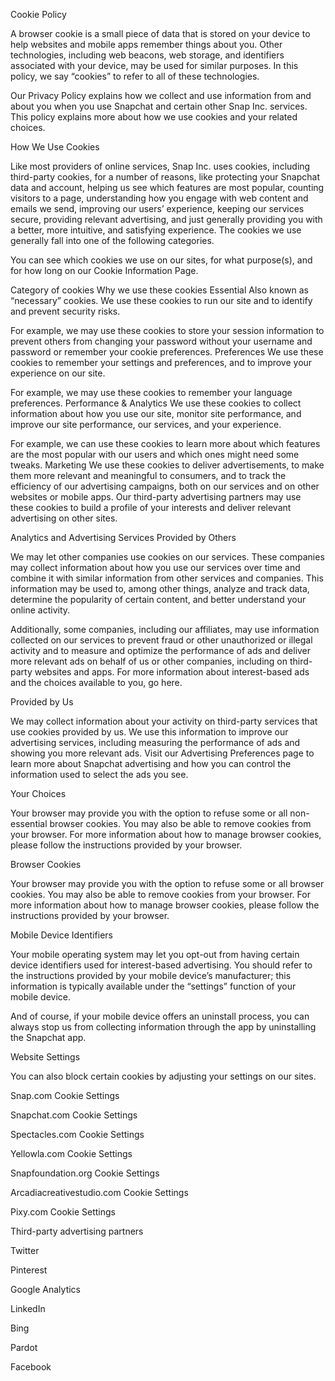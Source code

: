 Cookie Policy

A browser cookie is a small piece of data that is stored on your device to help websites and mobile apps remember things about you. Other technologies, including web beacons, web storage, and identifiers associated with your device, may be used for similar purposes. In this policy, we say “cookies” to refer to all of these technologies.

Our Privacy Policy explains how we collect and use information from and about you when you use Snapchat and certain other Snap Inc. services. This policy explains more about how we use cookies and your related choices.

How We Use Cookies

Like most providers of online services, Snap Inc. uses cookies, including third-party cookies, for a number of reasons, like protecting your Snapchat data and account, helping us see which features are most popular, counting visitors to a page, understanding how you engage with web content and emails we send, improving our users’ experience, keeping our services secure, providing relevant advertising, and just generally providing you with a better, more intuitive, and satisfying experience. The cookies we use generally fall into one of the following categories.

You can see which cookies we use on our sites, for what purpose(s), and for how long on our Cookie Information Page.

Category of cookies	Why we use these cookies
Essential	Also known as “necessary” cookies. We use these cookies to run our site and to identify and prevent security risks. 

For example, we may use these cookies to store your session information to prevent others from changing your password without your username and password or remember your cookie preferences.
Preferences	We use these cookies to remember your settings and preferences, and to improve your experience on our site. 

For example, we may use these cookies to remember your language preferences.
Performance & Analytics	We use these cookies to collect information about how you use our site, monitor site performance, and improve our site performance, our services, and your experience. 

For example, we can use these cookies to learn more about which features are the most popular with our users and which ones might need some tweaks.
Marketing	We use these cookies to deliver advertisements, to make them more relevant and meaningful to consumers, and to track the efficiency of our advertising campaigns, both on our services and on other websites or mobile apps. Our third-party advertising partners may use these cookies to build a profile of your interests and deliver relevant advertising on other sites.

Analytics and Advertising Services
Provided by Others

We may let other companies use cookies on our services. These companies may collect information about how you use our services over time and combine it with similar information from other services and companies. This information may be used to, among other things, analyze and track data, determine the popularity of certain content, and better understand your online activity.

Additionally, some companies, including our affiliates, may use information collected on our services to prevent fraud or other unauthorized or illegal activity and to measure and optimize the performance of ads and deliver more relevant ads on behalf of us or other companies, including on third-party websites and apps. For more information about interest-based ads and the choices available to you, go here.

Provided by Us

We may collect information about your activity on third-party services that use cookies provided by us. We use this information to improve our advertising services, including measuring the performance of ads and showing you more relevant ads. Visit our Advertising Preferences page to learn more about Snapchat advertising and how you can control the information used to select the ads you see.

Your Choices

Your browser may provide you with the option to refuse some or all non-essential browser cookies. You may also be able to remove cookies from your browser. For more information about how to manage browser cookies, please follow the instructions provided by your browser.

Browser Cookies

Your browser may provide you with the option to refuse some or all browser cookies. You may also be able to remove cookies from your browser. For more information about how to manage browser cookies, please follow the instructions provided by your browser.

Mobile Device Identifiers

Your mobile operating system may let you opt-out from having certain device identifiers used for interest-based advertising. You should refer to the instructions provided by your mobile device’s manufacturer; this information is typically available under the “settings” function of your mobile device.

And of course, if your mobile device offers an uninstall process, you can always stop us from collecting information through the app by uninstalling the Snapchat app.

Website Settings

You can also block certain cookies by adjusting your settings on our sites.

Snap.com Cookie Settings

Snapchat.com Cookie Settings

Spectacles.com Cookie Settings

Yellowla.com Cookie Settings

Snapfoundation.org Cookie Settings

Arcadiacreativestudio.com Cookie Settings

Pixy.com Cookie Settings

Third-party advertising partners

Twitter

Pinterest

Google Analytics

LinkedIn

Bing

Pardot

Facebook